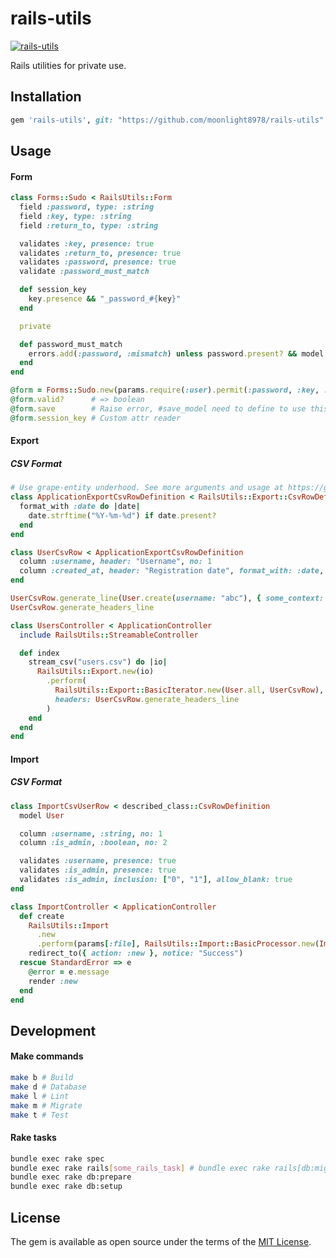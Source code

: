 # rails-utils

[![rails-utils](https://circleci.com/gh/moonlight8978/rails-utils.svg?style=shield)](https://app.circleci.com/pipelines/github/moonlight8978/rails-utils)

Rails utilities for private use.

## Installation

```ruby
gem 'rails-utils', git: "https://github.com/moonlight8978/rails-utils"
```

## Usage

#### Form

```rb
class Forms::Sudo < RailsUtils::Form
  field :password, type: :string
  field :key, type: :string
  field :return_to, type: :string

  validates :key, presence: true
  validates :return_to, presence: true
  validates :password, presence: true
  validate :password_must_match

  def session_key
    key.presence && "_password_#{key}"
  end

  private

  def password_must_match
    errors.add(:password, :mismatch) unless password.present? && model.authenticate(password)
  end
end

@form = Forms::Sudo.new(params.require(:user).permit(:password, :key, :return_to), model: current_user)
@form.valid?      # => boolean
@form.save        # Raise error, #save_model need to define to use this method
@form.session_key # Custom attr reader
```

#### Export

##### CSV Format

```rb
# Use grape-entity underhood. See more arguments and usage at https://github.com/ruby-grape/grape-entity#example
class ApplicationExportCsvRowDefinition < RailsUtils::Export::CsvRowDefinition
  format_with :date do |date|
    date.strftime("%Y-%m-%d") if date.present?
  end
end

class UserCsvRow < ApplicationExportCsvRowDefinition
  column :username, header: "Username", no: 1
  column :created_at, header: "Registration date", format_with: :date, no: 2
end

UserCsvRow.generate_line(User.create(username: "abc"), { some_context: "value" })
UserCsvRow.generate_headers_line

class UsersController < ApplicationController
  include RailsUtils::StreamableController

  def index
    stream_csv("users.csv") do |io|
      RailsUtils::Export.new(io)
        .perform(
          RailsUtils::Export::BasicIterator.new(User.all, UserCsvRow),
          headers: UserCsvRow.generate_headers_line
        )
    end
  end
end
```

#### Import

##### CSV Format

```ruby
class ImportCsvUserRow < described_class::CsvRowDefinition
  model User

  column :username, :string, no: 1
  column :is_admin, :boolean, no: 2

  validates :username, presence: true
  validates :is_admin, presence: true
  validates :is_admin, inclusion: ["0", "1"], allow_blank: true
end

class ImportController < ApplicationController
  def create
    RailsUtils::Import
      .new
      .perform(params[:file], RailsUtils::Import::BasicProcessor.new(ImportCsvUserRow))
    redirect_to({ action: :new }, notice: "Success")
  rescue StandardError => e
    @error = e.message
    render :new
  end
end
```

## Development

#### Make commands

```bash
make b # Build
make d # Database
make l # Lint
make m # Migrate
make t # Test
```

#### Rake tasks

```bash
bundle exec rake spec
bundle exec rake rails[some_rails_task] # bundle exec rake rails[db:migrate]
bundle exec rake db:prepare
bundle exec rake db:setup
```

## License

The gem is available as open source under the terms of the [MIT License](https://opensource.org/licenses/MIT).
